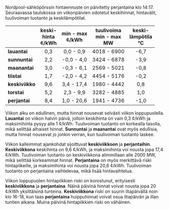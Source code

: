 Nordpool-sähköpörssin hintaennuste on päivitetty perjantaina klo 14:17. Seuraavassa taulukossa on viikonpäivien odotetut keskihinnat, hintavälit, tuulivoiman tuotanto ja keskilämpötilat.

|       | keski-<br>hinta<br>¢/kWh | min - max<br>¢/kWh | tuulivoima<br>min - max<br>MW | keski-<br>lämpötila<br>°C |
|:-------------|:----------------:|:----------------:|:-------------:|:-------------:|
| **lauantai** | 0,3 | 0,0 - 0,9 | 4018 - 6900 | -6,7 |
| **sunnuntai** | 2,2 | -0,0 - 4,0 | 3424 - 6878 | -3,9 |
| **maanantai** | 3,0 | -0,3 - 6,1 | 2569 - 5021 | -0,8 |
| **tiistai** | 1,7 | -2,0 - 4,2 | 4454 - 5176 | -0,2 |
| **keskiviikko** | 9,6 | 3,4 - 17,4 | 1980 - 4442 | 0,8 |
| **torstai** | 5,2 | 2,3 - 9,9 | 3282 - 4885 | 1,0 |
| **perjantai** | 8,4 | 1,0 - 20,6 | 1941 - 4736 | -1,0 |

Viikon alku on edullinen, mutta hinnat nousevat selvästi viikon loppupuolella. **Lauantai** on viikon halvin päivä, jolloin keskihinta on vain 0,3 ¢/kWh ja maksimihinta pysyy alle 1 ¢/kWh. Tuulivoiman tuotanto on korkealla tasolla, mikä selittää alhaiset hinnat. **Sunnuntai** ja **maanantai** ovat myös edullisia, mutta hinnat nousevat jo jonkin verran, kun tuulivoiman tuotanto laskee.

Viikon kalleimmat ajankohdat sijoittuvat **keskiviikkoon** ja **perjantaihin**. **Keskiviikkona** keskihinta on 9,6 ¢/kWh, ja maksimihinta voi nousta jopa 17,4 ¢/kWh. Tuulivoiman tuotanto on keskiviikkona alimmillaan alle 2000 MW, mikä selittää korkeammat hinnat. **Perjantaina** on myös merkittävä riski hintapiikeille, ja maksimihinta voi nousta jopa 20,6 ¢/kWh. Tuulivoiman tuotanto on perjantaina vaihtelevaa, mikä lisää hintavaihtelua.

Viikon loppupuolen hintapiikkien riski on korostunut, erityisesti **keskiviikkona** ja **perjantaina**. Näinä päivinä hinnat voivat nousta jopa 20 ¢/kWh yksittäisinä tunteina. **Keskiviikkona** riski on suurin iltapäivällä noin klo 16-18, kun taas **perjantaina** huippuhinnat voivat osua iltapäivän ja illan tuntien aikana. Muina päivinä hintapiikkien riski on vähäinen.
